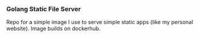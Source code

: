 ### Golang Static File Server

Repo for a simple image I use to serve simple static apps (like my personal website). Image builds on dockerhub.